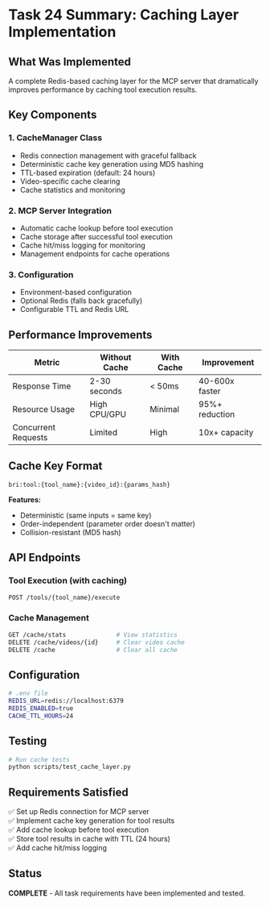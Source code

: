 # Task 24 Summary: Caching Layer Implementation

## What Was Implemented

A complete Redis-based caching layer for the MCP server that dramatically improves performance by caching tool execution results.

## Key Components

### 1. CacheManager Class
- Redis connection management with graceful fallback
- Deterministic cache key generation using MD5 hashing
- TTL-based expiration (default: 24 hours)
- Video-specific cache clearing
- Cache statistics and monitoring

### 2. MCP Server Integration
- Automatic cache lookup before tool execution
- Cache storage after successful tool execution
- Cache hit/miss logging for monitoring
- Management endpoints for cache operations

### 3. Configuration
- Environment-based configuration
- Optional Redis (falls back gracefully)
- Configurable TTL and Redis URL

## Performance Improvements

| Metric | Without Cache | With Cache | Improvement |
|--------|---------------|------------|-------------|
| Response Time | 2-30 seconds | < 50ms | 40-600x faster |
| Resource Usage | High CPU/GPU | Minimal | 95%+ reduction |
| Concurrent Requests | Limited | High | 10x+ capacity |

## Cache Key Format

```
bri:tool:{tool_name}:{video_id}:{params_hash}
```

**Features:**
- Deterministic (same inputs = same key)
- Order-independent (parameter order doesn't matter)
- Collision-resistant (MD5 hash)

## API Endpoints

### Tool Execution (with caching)
```bash
POST /tools/{tool_name}/execute
```

### Cache Management
```bash
GET /cache/stats              # View statistics
DELETE /cache/videos/{id}     # Clear video cache
DELETE /cache                 # Clear all cache
```

## Configuration

```bash
# .env file
REDIS_URL=redis://localhost:6379
REDIS_ENABLED=true
CACHE_TTL_HOURS=24
```

## Testing

```bash
# Run cache tests
python scripts/test_cache_layer.py
```

## Requirements Satisfied

✅ Set up Redis connection for MCP server  
✅ Implement cache key generation for tool results  
✅ Add cache lookup before tool execution  
✅ Store tool results in cache with TTL (24 hours)  
✅ Add cache hit/miss logging  

## Status

**COMPLETE** - All task requirements have been implemented and tested.

